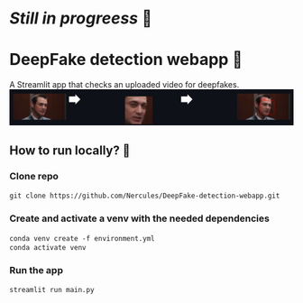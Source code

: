 # *Still in progreess* :construction_worker:
# DeepFake detection webapp :busts_in_silhouette:
A Streamlit app that checks an uploaded video for deepfakes.
![detection example](imagery/boxed_frames/README_Example.png)
## How to run locally? :running:
### Clone repo
    git clone https://github.com/Nercules/DeepFake-detection-webapp.git
### Create and activate a venv with the needed dependencies
    conda venv create -f environment.yml
    conda activate venv
### Run the app
    streamlit run main.py
